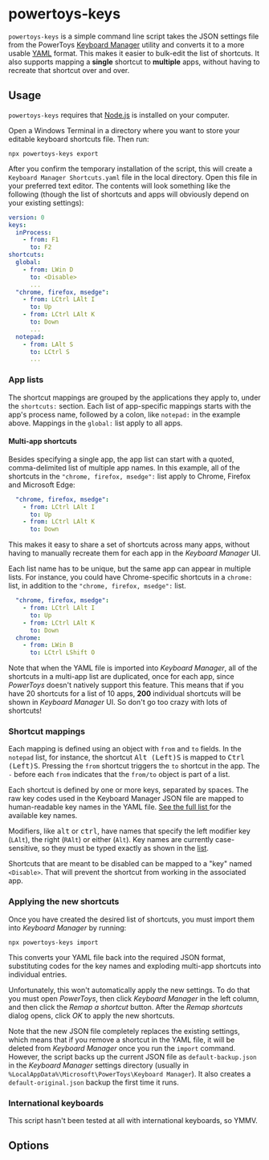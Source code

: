 # powertoys-keys

`powertoys-keys` is a simple command line script takes the JSON settings file from the PowerToys [Keyboard Manager](https://docs.microsoft.com/en-us/windows/powertoys/keyboard-manager) utility and converts it to a more usable [YAML](https://yaml.org/) format.  This makes it easier to bulk-edit the list of shortcuts.  It also supports mapping a **single** shortcut to **multiple** apps, without having to recreate that shortcut over and over.


## Usage

`powertoys-keys` requires that [Node.js](https://nodejs.org/en/download/) is installed on your computer.  

Open a Windows Terminal in a directory where you want to store your editable keyboard shortcuts file.  Then run:

```shell
npx powertoys-keys export
```

After you confirm the temporary installation of the script, this will create a `Keyboard Manager Shortcuts.yaml` file in the local directory.  Open this file in your preferred text editor.  The contents will look something like the following (though the list of shortcuts and apps will obviously depend on your existing settings):

```yaml
version: 0
keys:
  inProcess:
    - from: F1
      to: F2
shortcuts:
  global:
    - from: LWin D
      to: <Disable>
      ...
  "chrome, firefox, msedge":
    - from: LCtrl LAlt I
      to: Up
    - from: LCtrl LAlt K
      to: Down
      ...
  notepad:
    - from: LAlt S
      to: LCtrl S
      ...
```


### App lists

The shortcut mappings are grouped by the applications they apply to, under the `shortcuts:` section.  Each list of app-specific mappings starts with the app's process name, followed by a colon, like `notepad:` in the example above.  Mappings in the `global:` list apply to all apps.

#### Multi-app shortcuts

Besides specifying a single app, the app list can start with a quoted, comma-delimited list of multiple app names.  In this example, all of the shortcuts in the `"chrome, firefox, msedge":` list apply to Chrome, Firefox and Microsoft Edge:  

```yaml
  "chrome, firefox, msedge":
    - from: LCtrl LAlt I
      to: Up
    - from: LCtrl LAlt K
      to: Down
```

This makes it easy to share a set of shortcuts across many apps, without having to manually recreate them for each app in the *Keyboard Manager* UI.  

Each list name has to be unique, but the same app can appear in multiple lists.  For instance, you could have Chrome-specific shortcuts in a `chrome:` list, in addition to the `"chrome, firefox, msedge":` list.

```yaml
  "chrome, firefox, msedge":
    - from: LCtrl LAlt I
      to: Up
    - from: LCtrl LAlt K
      to: Down
  chrome:
    - from: LWin B
      to: LCtrl LShift O
```

Note that when the YAML file is imported into *Keyboard Manager*, all of the shortcuts in a multi-app list are duplicated, once for each app, since *PowerToys* doesn't natively support this feature.  This means that if you have 20 shortcuts for a list of 10 apps, **200** individual shortcuts will be shown in *Keyboard Manager* UI.  So don't go too crazy with lots of shortcuts!


### Shortcut mappings

Each mapping is defined using an object with `from` and `to` fields.  In the `notepad` list, for instance, the shortcut <kbd>Alt (Left)</kbd><kbd>S</kbd> is mapped to <kbd>Ctrl (Left)</kbd><kbd>S</kbd>.  Pressing the `from` shortcut triggers the `to` shortcut in the app.  The `-` before each `from` indicates that the `from/to` object is part of a list.

Each shortcut is defined by one or more keys, separated by spaces.  The raw key codes used in the Keyboard Manager JSON file are mapped to human-readable key names in the YAML file.  [See the full list ](src/key-codes.js) for the available key names.  

Modifiers, like <kbd>alt</kbd> or <kbd>ctrl</kbd>, have names that specify the left modifier key (`LAlt`), the right (`RAlt`) or either (`Alt`).  Key names are currently case-sensitive, so they must be typed exactly as shown in the [list](src/key-codes.js).

Shortcuts that are meant to be disabled can be mapped to a "key" named `<Disable>`.  That will prevent the shortcut from working in the associated app. 


### Applying the new shortcuts

Once you have created the desired list of shortcuts, you must import them into *Keyboard Manager* by running:

```shell
npx powertoys-keys import
```

This converts your YAML file back into the required JSON format, substituting codes for the key names and exploding multi-app shortcuts into individual entries.  

Unfortunately, this won't automatically apply the new settings.  To do that you must open *PowerToys*, then click *Keyboard Manager* in the left column, and then click the *Remap a shortcut* button.  After the *Remap shortcuts* dialog opens, click *OK* to apply the new shortcuts. 

Note that the new JSON file completely replaces the existing settings, which means that if you remove a shortcut in the YAML file, it will be deleted from *Keyboard Manager* once you run the `import` command.  However, the script backs up the current JSON file as `default-backup.json` in the *Keyboard Manager* settings directory (usually in `%LocalAppData%\Microsoft\PowerToys\Keyboard Manager`).  It also creates a `default-original.json` backup the first time it runs.


### International keyboards

This script hasn't been tested at all with international keyboards, so YMMV.


## Options
